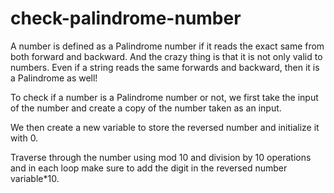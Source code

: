 # check-palindrome-number
A number is defined as a Palindrome number if it reads the exact same from both forward and backward. And the crazy thing is that it is not only valid to numbers. Even if a string reads the same forwards and backward, then it is a Palindrome as well! 

To check if a number is a Palindrome number or not, we first take the input of the number and create a copy of the number taken as an input.

We then create a new variable to store the reversed number and initialize it with 0.

Traverse through the number using mod 10 and division by 10 operations and in each loop make sure to add the digit in the reversed number variable*10.
